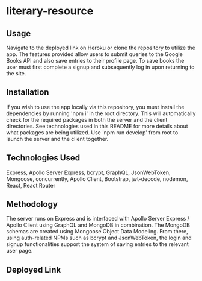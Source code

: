 # literary-resource 

## Usage
Navigate to the deployed link on Heroku or clone the repository to utilize the app. The features provided allow users to submit queries to the Google Books API and also save entries to their profile page. To save books the user must first complete a signup and subsequently log in upon returning to the site. 

## Installation
If you wish to use the app locally via this repository, you must install the dependencies by running 'npm i' in the root directory. This will automatically check for the required packages in both the server and the client directories. See technologies used in this README for more details about what packages are being utilized. Use 'npm run develop' from root to launch the server and the client together. 

## Technologies Used 
Express, Apollo Server Express, bcrypt, GraphQL, JsonWebToken, Mongoose, concurrently, Apollo Client, Bootstrap, jwt-decode, nodemon, React, React Router

## Methodology 
The server runs on Express and is interfaced with Apollo Server Express / Apollo Client using GraphQL and MongoDB in combination. The MongoDB schemas are created using Mongoose Object Data Modeling. From there, using auth-related NPMs such as bcrypt and JsonWebToken, the login and signup functionalities support the system of saving entries to the relevant user page. 

## Deployed Link